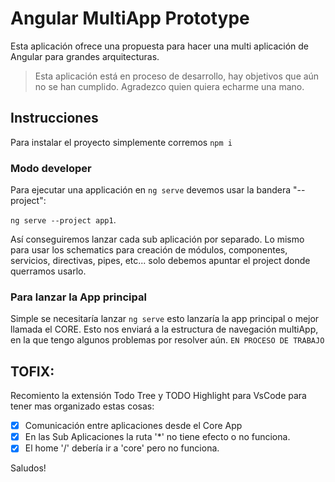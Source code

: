 
# Angular MultiApp Prototype

Esta aplicación ofrece una propuesta para hacer una multi aplicación de Angular para grandes arquitecturas.

> Esta aplicación está en proceso de desarrollo, hay objetivos que aún no se han cumplido. Agradezco quien quiera echarme una mano.

## Instrucciones

Para instalar el proyecto simplemente corremos `npm i`

### Modo developer

Para ejecutar una applicación en `ng serve` devemos usar la bandera "--project":

`ng serve --project app1`.

Así conseguiremos lanzar cada sub aplicación por separado. Lo mismo para usar los schematics para creación de módulos, componentes, servicios, directivas, pipes, etc... solo debemos apuntar el project donde querramos usarlo.

### Para lanzar la App principal

Simple se necesitaría lanzar `ng serve` esto lanzaría la app principal o mejor llamada el CORE. Esto nos enviará a la estructura de navegación multiApp, en la que tengo algunos problemas por resolver aún. `EN PROCESO DE TRABAJO`

## TOFIX:
Recomiento la extensión Todo Tree y TODO Highlight para VsCode para tener mas organizado estas cosas:

* [x] Comunicación entre aplicaciones desde el Core App
* [x] En las Sub Aplicaciones la ruta '*' no tiene efecto o no funciona.
* [x] El home '/' debería ir a 'core' pero no funciona.

Saludos!
